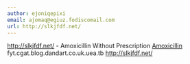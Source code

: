 ```yaml
---
author: ejoniqepixi
email: ajomaq@egiuz.fodiscomail.com
url: http://slkjfdf.net/
---
```


http://slkjfdf.net/ - Amoxicillin Without Prescription <a href="http://slkjfdf.net/">Amoxicillin</a> fyt.cgat.blog.dandart.co.uk.uea.tb http://slkjfdf.net/